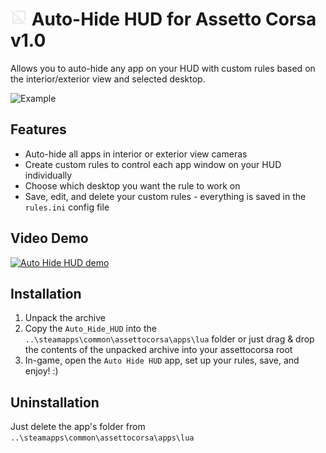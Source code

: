 # <img src="icon.png" width="27"> Auto-Hide HUD for Assetto Corsa v1.0
Allows you to auto-hide any app on your HUD with custom rules based on the interior/exterior view and selected desktop.

![Example](https://github.com/user-attachments/assets/096aa25c-e646-42ea-bd57-c3a4f3e88f53)

## Features
- Auto-hide all apps in interior or exterior view cameras
- Create custom rules to control each app window on your HUD individually
- Choose which desktop you want the rule to work on
- Save, edit, and delete your custom rules - everything is saved in the `rules.ini` config file

## Video Demo
[![Auto Hide HUD demo](https://img.youtube.com/vi/-D__XKbmtaQ/0.jpg)](https://youtu.be/-D__XKbmtaQ)

## Installation
1. Unpack the archive
2. Copy the `Auto_Hide_HUD` into the `..\steamapps\common\assettocorsa\apps\lua` folder or just drag & drop the contents of the unpacked archive into your assettocorsa root
3. In-game, open the `Auto Hide HUD` app, set up your rules, save, and enjoy! :)

## Uninstallation
Just delete the app's folder from `..\steamapps\common\assettocorsa\apps\lua`
